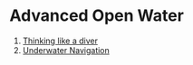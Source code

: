 # Advanced Open Water 
1. [Thinking like a diver](./1-ThinkingLikeADiver.md)
2. [Underwater Navigation](./2-UnderwaterNavigation.md)